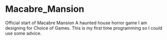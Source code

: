 # Macabre_Mansion
Official start of Macabre Mansion
A haunted house horror game I am designing for Choice of Games. This is my first time programming so I could use some advice.

